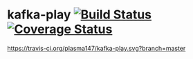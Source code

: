 # kafka-play [![Build Status](https://api.travis-ci.org/plasma147/kafka-play.svg?branch=master)](https://travis-ci.org/plasma147/kafka-play) [![Coverage Status](https://coveralls.io/repos/github/plasma147/kafka-play.svg?branch=master)](https://coveralls.io/github/plasma147/kafka-play?branch=master)

https://travis-ci.org/plasma147/kafka-play.svg?branch=master
